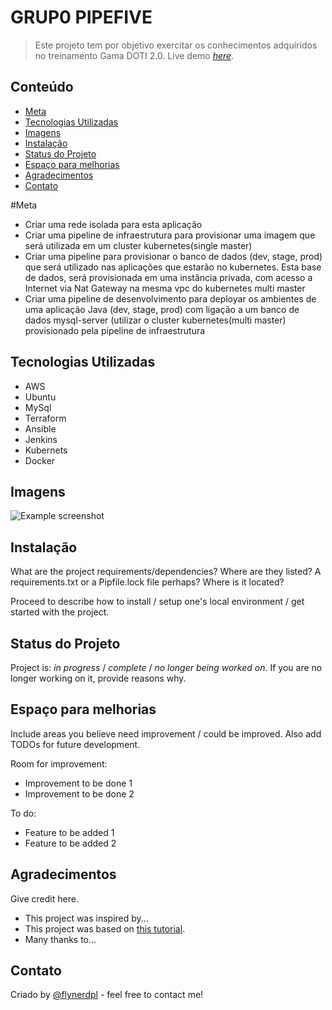 # GRUP0 PIPEFIVE
> Este projeto tem por objetivo exercitar os conhecimentos adquiridos no treinamento Gama DOTI 2.0.
> Live demo [_here_](https://www.example.com). <!-- If you have the project hosted somewhere, include the link here. -->

## Conteúdo
* [Meta](#Meta)
* [Tecnologias Utilizadas](#technologies-used)
* [Imagens](#screenshots)
* [Instalação](#setup)
* [Status do Projeto](#project-status)
* [Espaço para melhorias](#room-for-improvement)
* [Agradecimentos](#acknowledgements)
* [Contato](#contact)
<!-- * [License](#license) -->


#Meta
- Criar uma rede isolada para esta aplicação
- Criar uma pipeline de infraestrutura para provisionar uma imagem que será utilizada em um cluster kubernetes(single master)
- Criar uma pipeline para provisionar o banco de dados (dev, stage, prod) que será utilizado nas aplicações que estarão no kubernetes. Esta base de dados, será provisionada em uma instância privada, com acesso a Internet via Nat Gateway na mesma vpc do kubernetes multi master
- Criar uma pipeline de desenvolvimento para deployar os ambientes de uma aplicação Java (dev, stage, prod) com ligação a um banco de dados mysql-server (utilizar o cluster kubernetes(multi master) provisionado pela pipeline de infraestrutura
<!-- You don't have to answer all the questions - just the ones relevant to your project. -->


## Tecnologias Utilizadas
- AWS
- Ubuntu
- MySql
- Terraform
- Ansible
- Jenkins
- Kubernets
- Docker


## Imagens
![Example screenshot](./img/screenshot.png)
<!-- If you have screenshots you'd like to share, include them here. -->


## Instalação
What are the project requirements/dependencies? Where are they listed? A requirements.txt or a Pipfile.lock file perhaps? Where is it located?

Proceed to describe how to install / setup one's local environment / get started with the project.


## Status do Projeto
Project is: _in progress_ / _complete_ / _no longer being worked on_. If you are no longer working on it, provide reasons why.


## Espaço para melhorias
Include areas you believe need improvement / could be improved. Also add TODOs for future development.

Room for improvement:
- Improvement to be done 1
- Improvement to be done 2

To do:
- Feature to be added 1
- Feature to be added 2


## Agradecimentos
Give credit here.
- This project was inspired by...
- This project was based on [this tutorial](https://www.example.com).
- Many thanks to...


## Contato
Criado by [@flynerdpl](https://www.flynerd.pl/) - feel free to contact me!


<!-- Optional -->
<!-- ## License -->
<!-- This project is open source and available under the [... License](). -->

<!-- You don't have to include all sections - just the one's relevant to your project -->